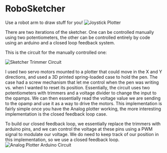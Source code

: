 # RoboSketcher
Use a robot arm to draw stuff for you!
![Joystick Plotter](https://user-images.githubusercontent.com/72535684/233198326-91c4b9e2-6188-4aaf-a9a3-0374db1f47c1.jpg)

There are two iterations of the sketcher. One can be controlled manually using two potentiometers, the other can be controlled entirely by code using an arduino and a closed loop feedback system.

This is the circuit for the manually controlled one:

![Sketcher Trimmer Circuit](https://user-images.githubusercontent.com/72535684/233199471-69633d15-e3de-422c-87ae-6af1b465bb88.jpg)

I used two servo motors mounted to a plotter that could move in the X and Y directions, and used a 3D printed spring-loaded case to hold the pen. The case had a screw mechanism that let me control when the pen was writing vs. when I wanted to reset its position. Essentially, the circuit uses two potentiometers with trimmers and a voltage divider to change the input to the opamps. We can then essentially read the voltage value we are sending to the opamp and use it as a way to drive the motors. This implementation is fairly simple once you have the Analog plotter working, the more interesting implementation is the closed feedback loop case.


To build our closed feedback loop, we essentially replace the trimmers with arduino pins, and we can control the voltage at these pins using a PWM signal to modulate our voltage. We do need to keep track of our position in this implementation, so we use a closed feedback loop.
![Analog Plotter Arduino Circuit](https://user-images.githubusercontent.com/72535684/233203960-67822504-147d-4b80-bef6-cb7d55655841.jpg)
